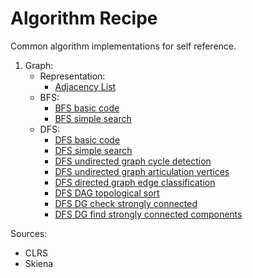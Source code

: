 # Algorithm Recipe
Common algorithm implementations for self reference.

1. Graph:
    - Representation:
        - [Adjacency List](src/org/lahsivjar/graph/AdjList.java)
    - BFS:
        - [BFS basic code](src/org/lahsivjar/graph/bfs/BFS.java)
        - [BFS simple search](src/org/lahsivjar/graph/bfs/SimpleSearch.java)
    - DFS:
        - [DFS basic code](src/org/lahsivjar/graph/dfs/DFS.java)
        - [DFS simple search](src/org/lahsivjar/graph/dfs/SimpleSearch.java)
        - [DFS undirected graph cycle detection](src/org/lahsivjar/graph/dfs/CycleDetectionUndirectedGraph.java)
        - [DFS undirected graph articulation vertices](src/org/lahsivjar/graph/dfs/ArticulationVertices.java)
        - [DFS directed graph edge classification](src/org/lahsivjar/graph/dfs/DirectedGraphEdgeClassification.java)
        - [DFS DAG topological sort](src/org/lahsivjar/graph/dfs/TopologicalSorting.java)
        - [DFS DG check strongly connected](src/org/lahsivjar/graph/dfs/CheckStronglyConnectedGraph.java)
        - [DFS DG find strongly connected components](src/org/lahsivjar/graph/dfs/StronglyConnectedComponent.java)

Sources:
- CLRS
- Skiena
